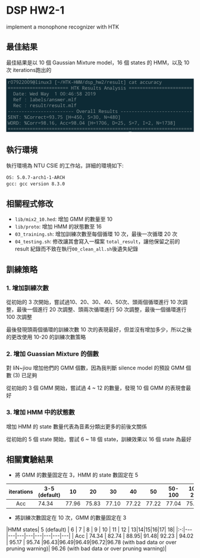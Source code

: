 # DSP HW2-1

implement a monophone recognizer with HTK

## 最佳結果

最佳結果是以 10 個 Gaussian Mixture model，16 個 states 的 HMM，以及 10 次 iterations跑出的

![](best_result.png)

## 執行環境

執行環境為 NTU CSIE 的工作站，詳細的環境如下:
```sh
OS: 5.0.7-arch1-1-ARCH
gcc: gcc version 8.3.0
```

## 相關程式修改

- `lib/mix2_10.hed`: 增加 GMM 的數量至 10
- `lib/proto`: 增加 HMM 的狀態數至 16
- `03_training.sh`: 增加訓練次數至每個循環 10 次，最後一次循環 20 次
- `04_testing.sh`: 修改讓其會寫入一檔案 `total_result`，讓他保留之前的 result 紀錄而不致在執行`00_clean_all.sh`後遺失紀錄

## 訓練策略

### 1. 增加訓練次數

從初始的 3 次開始，嘗試過10、20、30、40、50次、頭兩個循環進行 10 次調整，最後一個進行 20 次調整、頭兩次循環進行 50 次調整，最後一個循環進行 100 次調整

最後發現頭兩個循環的訓練次數 10 次的表現最好，但並沒有增加多少，所以之後的更改使用 10-20 的訓練次數策略

### 2. 增加 Guassian Mixture 的個數

對 liN~jiou 增加他們的 GMM 個數，因為我判斷 silence model 的預設 GMM 個數 (3) 已足夠

從初始的 3 個 GMM 開始，嘗試過 4 ~ 12 的數量，發現 10 個 GMM 的表現會最好

### 3. 增加 HMM 中的狀態數

增加 HMM 的 state 數量代表為音素分類出更多的前後文關係

從初始的 5 個 state 開始，嘗試 6 ~ 18 個 state，訓練效果以 16 個 state 為最好


## 相關實驗結果

- 將 GMM 的數量固定在 3，HMM 的 state 數固定在 5

|iterations| 3-5 (default)  | 10  | 20  | 30  | 40  | 50  | 50-100  | 10-20  |
|:-:|---|---|---|---|---|---|---|---|
| Acc  | 74.34 | 77.96  | 75.83  | 77.10  | 77.22  |  77.22 |  77.04 |  75.89  |

- 將訓練次數固定在 10 次，GMM 的數量固定在 3

|HMM states| 5 (default)  | 6  | 7  | 8  | 9  | 10  | 11  | 12  | 13|14|15|16|17| 18|
|:-:|---|---|---|---|---|---|---|---|
| Acc  | 74.34 | 82.74  | 88.95| 91.48| 92.23  |  94.02 |  95.17 |  95.74  |96.43|96.49|96.49|96.72|96.78 (with bad data or over pruning warning)| 96.26 (with bad data or over pruning warning)|
